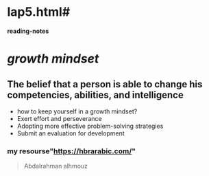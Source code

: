 # lap5.html# 
**reading-notes**
# *growth mindset*
## The belief that a person is able to change his competencies, abilities, and intelligence
*  how to keep yourself in a growth mindset?
* Exert effort and perseverance
* Adopting more effective problem-solving strategies 
* Submit an evaluation for development
### my resourse"https://hbrarabic.com/"
> Abdalrahman alhmouz
